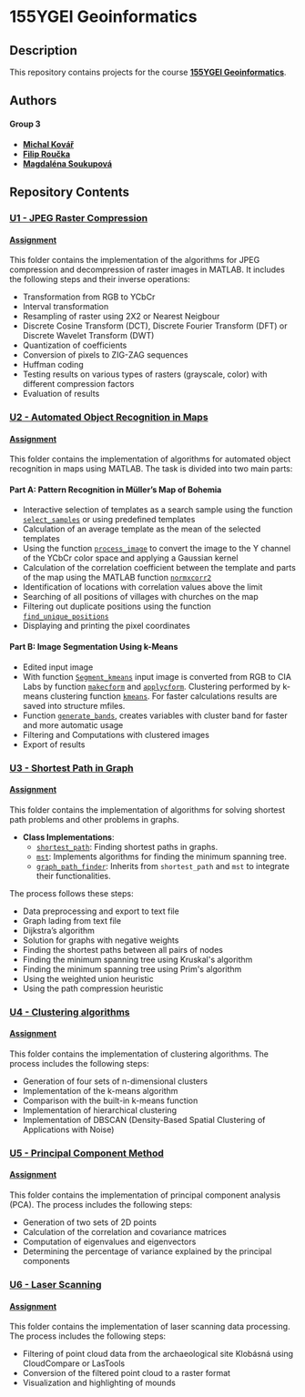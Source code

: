 # 155YGEI Geoinformatics

## Description
This repository contains projects for the course **[155YGEI Geoinformatics](https://geo.fsv.cvut.cz/gwiki/155YGEI_Geoinformatika)**.

## Authors
#### Group 3
- **[Michal Kovář](https://github.com/kovarmi9)**
- **[Filip Roučka](https://github.com/fifi1ous)**
- **[Magdaléna Soukupová](https://github.com/soukupovam)**

## Repository Contents

### [U1 - JPEG Raster Compression](https://github.com/kovarmi9/YGEI_sk3/tree/main/U1)
#### [Assignment](https://github.com/k155cvut/ygei/blob/main/cviceni/geoinf_cv1.pdf)
This folder contains the implementation of the algorithms for JPEG compression and decompression of raster images in MATLAB. It includes the following steps and their inverse operations:
- Transformation from RGB to YCbCr
- Interval transformation
- Resampling of raster using 2X2 or Nearest Neigbour 
- Discrete Cosine Transform (DCT), Discrete Fourier Transform (DFT) or Discrete Wavelet Transform (DWT)
- Quantization of coefficients
- Conversion of pixels to ZIG-ZAG sequences
- Huffman coding
- Testing results on various types of rasters (grayscale, color) with different compression factors
- Evaluation of results

### [U2 - Automated Object Recognition in Maps](https://github.com/kovarmi9/YGEI_sk3/tree/main/U2)
#### [Assignment](https://maps.fsv.cvut.cz/~cajthaml/ygei/YGEI_cv3.pdf)
This folder contains the implementation of algorithms for automated object recognition in maps using MATLAB. The task is divided into two main parts:
#### Part A: Pattern Recognition in Müller’s Map of Bohemia
  - Interactive selection of templates as a search sample using the function [`select_samples`](https://github.com/kovarmi9/YGEI_sk3/tree/main/U2/A/select_samples.m) or using predefined templates
  - Calculation of an average template as the mean of the selected templates
  - Using the function [`process_image`](https://github.com/kovarmi9/YGEI_sk3/tree/main/U2/A/process_image.m) to convert the image to the Y channel of the YCbCr color space and applying a Gaussian kernel
  - Calculation of the correlation coefficient between the template and parts of the map using the MATLAB function [`normxcorr2`](https://www.mathworks.com/help/images/ref/normxcorr2.html)
  - Identification of locations with correlation values above the limit
  - Searching of all positions of villages with churches on the map
  - Filtering out duplicate positions using the function [`find_unique_positions`](https://github.com/kovarmi9/YGEI_sk3/tree/main/U2/A/find_unique_positions.m)
  - Displaying and printing the pixel coordinates

#### Part B: Image Segmentation Using k-Means
  - Edited input image
  - With function [`Segment_kmeans`](https://github.com/kovarmi9/YGEI_sk3/blob/main/U2/B/Segment_kmeans.m) input image is converted from RGB to CIA Labs by function [`makecform`](https://www.mathworks.com/help/images/ref/makecform.html) and [`applycform`](https://www.mathworks.com/help/images/ref/applycform.html). Clustering performed by k-means clustering function [`kmeans`](https://github.com/kovarmi9/YGEI_sk3/blob/main/U2/B/Segment_kmeans.m). For faster calculations results are saved into structure mfiles.
  - Function [`generate_bands`](https://github.com/kovarmi9/YGEI_sk3/blob/main/U2/B/generate_bands.m), creates variables with cluster band for faster and more automatic usage
  - Filtering and Computations with clustered images
  - Export of results

### [U3 - Shortest Path in Graph](https://github.com/kovarmi9/YGEI_sk3/tree/main/U3)
#### [Assignment](https://github.com/k155cvut/ygei/blob/main/cviceni/geoinf_cv4.pdf)

This folder contains the implementation of algorithms for solving shortest path problems and other problems in graphs. 
- **Class Implementations**:
  - [`shortest_path`](https://github.com/kovarmi9/YGEI_sk3/blob/main/U3/shortest_path.py): Finding shortest paths in graphs.
  - [`mst`](https://github.com/kovarmi9/YGEI_sk3/blob/main/U3/mst.py): Implements algorithms for finding the minimum spanning tree.
  - [`graph_path_finder`](https://github.com/kovarmi9/YGEI_sk3/blob/main/U3/graph_path_finder.py): Inherits from `shortest_path` and `mst` to integrate their functionalities.
  
The process follows these steps:
- Data preprocessing and export to text file
- Graph lading from text file
- Dijkstra’s algorithm  
- Solution for graphs with negative weights
- Finding the shortest paths between all pairs of nodes
- Finding the minimum spanning tree using Kruskal's algorithm
- Finding the minimum spanning tree using Prim's algorithm
- Using the weighted union heuristic
- Using the path compression heuristic

### [U4 - Clustering algorithms](https://github.com/kovarmi9/YGEI_sk3/tree/main/U4)
#### [Assignment](https://geo.fsv.cvut.cz/gwiki/155YGEI_Geoinformatika)

This folder contains the implementation of clustering algorithms. The process includes the following steps:
- Generation of four sets of n-dimensional clusters
- Implementation of the k-means algorithm
- Comparison with the built-in k-means function
- Implementation of hierarchical clustering
- Implementation of DBSCAN (Density-Based Spatial Clustering of Applications with Noise)

### [U5 - Principal Component Method](https://github.com/kovarmi9/YGEI_sk3/tree/main/U5)
#### [Assignment](https://geo.fsv.cvut.cz/gwiki/155YGEI_Geoinformatika)

This folder contains the implementation of principal component analysis (PCA). The process includes the following steps:
- Generation of two sets of 2D points
- Calculation of the correlation and covariance matrices
- Computation of eigenvalues and eigenvectors
- Determining the percentage of variance explained by the principal components

### [U6 - Laser Scanning](https://github.com/kovarmi9/YGEI_sk3/tree/main/U6)
#### [Assignment](https://geo.fsv.cvut.cz/gwiki/155YGEI_Geoinformatika)

This folder contains the implementation of laser scanning data processing. The process includes the following steps:
- Filtering of point cloud data from the archaeological site Klobásná using CloudCompare or LasTools
- Conversion of the filtered point cloud to a raster format
- Visualization and highlighting of mounds

